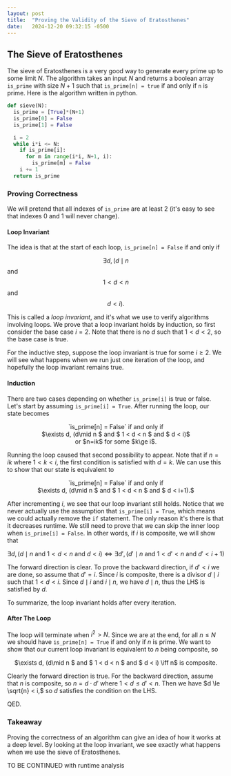 ```yaml
---
layout: post
title:  "Proving the Validity of the Sieve of Eratosthenes"
date:   2024-12-20 09:32:15 -0500
---
```


<script type="text/javascript" async
    src="https://cdn.jsdelivr.net/npm/mathjax@3/es5/tex-mml-chtml.js">
</script>
<script>
window.MathJax = {
  tex: {
    inlineMath: [['$', '$'], ['\\(', '\\)']]
  }
};
</script>


## The Sieve of Eratosthenes
The sieve of Eratosthenes is a very good way to generate every prime up to some limit $N.$ The algorithm takes an input $N$ and returns a boolean array `is_prime` with size $N+1$ such that `is_prime[n] = true` if and only if `n` is prime. Here is the algorithm written in python.
```py
def sieve(N):
  is_prime = [True]*(N+1)
  is_prime[0] = False
  is_prime[1] = False

  i = 2
  while i*i <= N:
    if is_prime[i]:
      for m in range(i*i, N+1, i):
        is_prime[m] = False
    i += 1
  return is_prime
```

### Proving Correctness
We will pretend that all indexes of `is_prime` are at least 2 (it's easy to see that indexes 0 and 1 will never change).
#### Loop Invariant
The idea is that at the start of each loop, `is_prime[n] = False` if and only if

$$\exists d, (d \mid n$$ and $$1 < d < n$$ and $$d < i).$$

This is called a *loop invariant*, and it's what we use to verify algorithms involving loops. We prove that a loop invariant holds by induction, so first consider the base case $i=2.$ Note that there is no $d$ such that $1<d<2$, so the base case is true.

For the inductive step, suppose the loop invariant is true for some $i\ge 2$. We will see what happens when we run just one iteration of the loop, and hopefully the loop invariant remains true.

#### Induction
There are two cases depending on whether `is_prime[i]` is true or false. Let's start by assuming `is_prime[i] = True`. After running the loop, our state becomes
<center>
<div markdown="1">
`is_prime[n] = False` if and only if <br/> $\exists d, (d\mid n $ and $ 1 < d < n $ and $ d < i)$ <br/> or $n=ik$ for some $k\ge i$.
</div> 
</center>

Running the loop caused that second possibility to appear. Note that if $n=ik$ where $1 < k < i,$ the first condition is satisfied with $d=k.$ We can use this to show that our state is equivalent to

<center>
<div markdown="1">
`is_prime[n] = False` if and only if <br/> $\exists d, (d\mid n $ and $ 1 < d < n $ and $ d < i+1).$
</div> 
</center>

After incrementing $i,$ we see that our loop invariant still holds. Notice that we never actually use the assumption that `is_prime[i] = True`, which means we could actually remove the `if` statement. The only reason it's there is that it decreases runtime. We still need to prove that we can skip the inner loop when `is_prime[i] = False`. In other words, if $i$ is composite, we will show that

$$\exists d, (d\mid n \text{ and } 1 < d < n \text{ and } d < i) \iff \exists d', (d'\mid n \text{ and } 1 < d' < n \text{ and } d' < i+1)$$

The forward direction is clear. To prove the backward direction, if $d' < i$ we are done, so assume that $d' = i.$ Since $i$ is composite, there is a divisor $d\mid i$ such that $1 < d < i.$ Since $d\mid i$ and $i\mid n,$ we have $d\mid n$, thus the LHS is satisfied by $d.$

To summarize, the loop invariant holds after every iteration.

#### After The Loop
The loop will terminate when $i^2 > N$. Since we are at the end, for all $n\le N$ we should have `is_prime[n] = True` if and only if $n$ is prime. We want to show that our current loop invariant is equivalent to $n$ being composite, so

<center>
<div markdown="1">
$\exists d, (d\mid n $ and $ 1 < d < n $ and $ d < i) \iff n$ is composite.
</div> 
</center>

Clearly the forward direction is true. For the backward direction, assume that $n$ is composite, so $n = d\cdot d'$ where $1 < d \le d' < n.$ Then we have $d \le \sqrt{n} < i,$ so $d$ satisfies the condition on the LHS.

QED.

### Takeaway
Proving the correctness of an algorithm can give an idea of how it works at a deep level. By looking at the loop invariant, we see exactly what happens when we use the sieve of Eratosthenes.

TO BE CONTINUED with runtime analysis